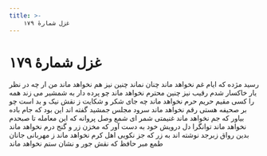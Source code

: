 ```yaml
---
title: >-
    غزل شمارهٔ ۱۷۹
---
```

# غزل شمارهٔ ۱۷۹

رسید مژده که ایام غم نخواهد ماند
چنان نماند چنین نیز هم نخواهد ماند
من ار چه در نظر یار خاکسار شدم
رقیب نیز چنین محترم نخواهد ماند
چو پرده دار به شمشیر می زند همه را
کسی مقیم حریم حرم نخواهد ماند
چه جای شکر و شکایت ز نقش نیک و بد است
چو بر صحیفه هستی رقم نخواهد ماند
سرود مجلس جمشید گفته اند این بود
که جام باده بیاور که جم نخواهد ماند
غنیمتی شمر ای شمع وصل پروانه
که این معامله تا صبحدم نخواهد ماند
توانگرا دل درویش خود به دست آور
که مخزن زر و گنج درم نخواهد ماند
بدین رواق زبرجد نوشته اند به زر
که جز نکویی اهل کرم نخواهد ماند
ز مهربانی جانان طمع مبر حافظ
که نقش جور و نشان ستم نخواهد ماند

